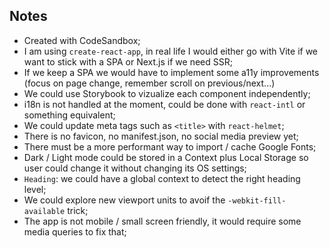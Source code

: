 ## Notes

- Created with CodeSandbox;
- I am using `create-react-app`, in real life I would either go with Vite if we want to stick with a SPA or Next.js if we need SSR;
- If we keep a SPA we would have to implement some a11y improvements (focus on page change, remember scroll on previous/next...)
- We could use Storybook to vizualize each component independently;
- i18n is not handled at the moment, could be done with `react-intl` or something equivalent;
- We could update meta tags such as `<title>` with `react-helmet`;
- There is no favicon, no manifest.json, no social media preview yet;
- There must be a more performant way to import / cache Google Fonts;
- Dark / Light mode could be stored in a Context plus Local Storage so user could change it without changing its OS settings;
- `Heading`: we could have a global context to detect the right heading level;
- We could explore new viewport units to avoif the `-webkit-fill-available` trick;
- The app is not mobile / small screen friendly, it would require some media queries to fix that;
